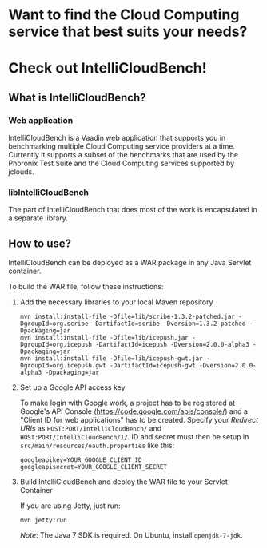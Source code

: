 # Want to find the Cloud Computing service that best suits your needs?
# Check out IntelliCloudBench!

## What is IntelliCloudBench?

### Web application

IntelliCloudBench is a Vaadin web application that supports you in benchmarking multiple Cloud Computing service providers at a time.
Currently it supports a subset of the benchmarks that are used by the Phoronix Test Suite and the Cloud Computing services supported by jclouds.

### libIntelliCloudBench

The part of IntelliCloudBench that does most of the work is encapsulated in a separate library.

## How to use?

IntelliCloudBench can be deployed as a WAR package in any Java Servlet container.

To build the WAR file, follow these instructions:

1.  Add the necessary libraries to your local Maven repository

    ```
    mvn install:install-file -Dfile=lib/scribe-1.3.2-patched.jar -DgroupId=org.scribe -DartifactId=scribe -Dversion=1.3.2-patched -Dpackaging=jar
    mvn install:install-file -Dfile=lib/icepush.jar -DgroupId=org.icepush -DartifactId=icepush -Dversion=2.0.0-alpha3 -Dpackaging=jar
    mvn install:install-file -Dfile=lib/icepush-gwt.jar -DgroupId=org.icepush.gwt -DartifactId=icepush-gwt -Dversion=2.0.0-alpha3 -Dpackaging=jar
    ```

2.  Set up a Google API access key

    To make login with Google work, a project has to be registered at Google's API Console (https://code.google.com/apis/console/) and a "Client ID for web applications" has to be created. Specify your *Redirect URIs* as `HOST:PORT/IntelliCloudBench/` and `HOST:PORT/IntelliCloudBench/1/`. ID and secret must then be setup in `src/main/resources/oauth.properties` like this:

    ```
    googleapikey=YOUR_GOOGLE_CLIENT_ID
    googleapisecret=YOUR_GOOGLE_CLIENT_SECRET
    ```

3. Build IntelliCloudBench and deploy the WAR file to your Servlet Container

    If you are using Jetty, just run:

    ```
    mvn jetty:run
    ```

    *Note*: The Java 7 SDK is required. On Ubuntu, install `openjdk-7-jdk`.

